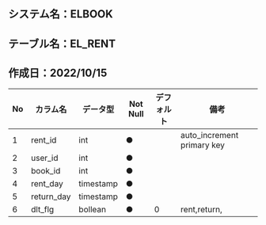 

## システム名：ELBOOK
## テーブル名：EL_RENT
## 作成日：2022/10/15


| No   |     カラム名     |   データ型  | Not Null| デフォルト|備考 |
| ---  | -------------- | --------- | --------| ------ |--------------------------|
| 1    |rent_id         |   int      | ●       |        |auto_increment primary key|
| 2    |user_id         |    int     | ●       |        |                          |
| 3    |book_id         |  int       | ●       |        |                          |
| 4    |rent_day        | timestamp |  ●       |        |                          |
| 5    |return_day      |  timestamp  | ●      |        |                          |
| 6    |dlt_flg          | bollean | ●       |  0       |      rent,return,          |
